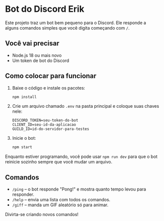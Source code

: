 # Bot do Discord Erik

Este projeto traz um bot bem pequeno para o Discord. Ele responde a alguns comandos simples que você digita começando com `/`.

## Você vai precisar

- Node.js 18 ou mais novo
- Um token de bot do Discord

## Como colocar para funcionar

1. Baixe o código e instale os pacotes:
   ```bash
   npm install
   ```
2. Crie um arquivo chamado `.env` na pasta principal e coloque suas chaves nele:
   ```env
   DISCORD_TOKEN=seu-token-do-bot
   CLIENT_ID=seu-id-da-aplicacao
   GUILD_ID=id-do-servidor-para-testes
   ```
3. Inicie o bot:
   ```bash
   npm start
   ```

Enquanto estiver programando, você pode usar `npm run dev` para que o bot reinicie sozinho sempre que você mudar um arquivo.

## Comandos

- `/ping` – o bot responde "Pong!" e mostra quanto tempo levou para responder.
- `/help` – envia uma lista com todos os comandos.
- `/giff` – manda um GIF aleatório só para animar.

Divirta-se criando novos comandos!
